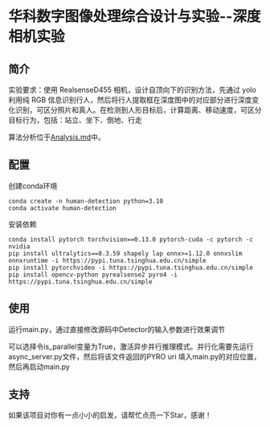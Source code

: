# 华科数字图像处理综合设计与实验--深度相机实验
## 简介
实验要求：使用 RealsenseD455 相机，设计自顶向下的识别方法，先通过 yolo 利用纯 RGB 信息识别行人，然后将行人提取框在深度图中的对应部分进行深度变化识别，可区分照片和真人。在检测到人形目标后，计算距离、移动速度，可区分目标行为，包括：站立、坐下、倒地、行走

算法分析位于[Analysis.md](Analysis.md)中。

## 配置

创建conda环境
```
conda create -n human-detection python=3.10
conda activate human-detection
```
安装依赖
```
conda install pytorch torchvision==0.13.0 pytorch-cuda -c pytorch -c nvidia
pip install ultralytics==8.3.59 shapely lap onnx>=1.12.0 onnxslim onnxruntime -i https://pypi.tuna.tsinghua.edu.cn/simple
pip install pytorchvideo -i https://pypi.tuna.tsinghua.edu.cn/simple
pip install opencv-python pyrealsense2 pyro4 -i https://pypi.tuna.tsinghua.edu.cn/simple
```

## 使用
运行main.py，通过直接修改源码中Detector的输入参数进行效果调节

可以选择令is_parallel变量为True，激活异步并行推理模式。并行化需要先运行async_server.py文件，然后将该文件返回的PYRO uri 填入main.py的对应位置，然后再启动main.py

## 支持
如果该项目对你有一点小小的启发，请帮忙点亮一下Star，感谢！
